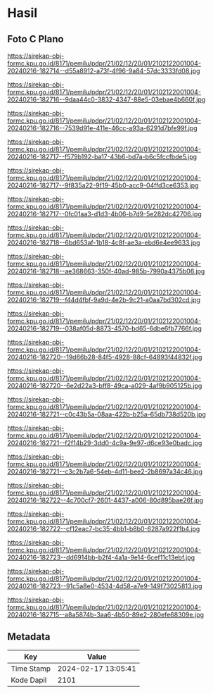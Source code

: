 # Hasil

## Foto C Plano

https://sirekap-obj-formc.kpu.go.id/8171/pemilu/pdpr/21/02/12/20/01/2102122001004-20240216-182714--d55a8912-a73f-4f96-9a84-57dc3333fd08.jpg

https://sirekap-obj-formc.kpu.go.id/8171/pemilu/pdpr/21/02/12/20/01/2102122001004-20240216-182716--9daa44c0-3832-4347-88e5-03ebae4b660f.jpg

https://sirekap-obj-formc.kpu.go.id/8171/pemilu/pdpr/21/02/12/20/01/2102122001004-20240216-182716--7539d91e-411e-46cc-a93a-6291d7bfe99f.jpg

https://sirekap-obj-formc.kpu.go.id/8171/pemilu/pdpr/21/02/12/20/01/2102122001004-20240216-182717--f579b192-ba17-43b6-bd7a-b6c5fccfbde5.jpg

https://sirekap-obj-formc.kpu.go.id/8171/pemilu/pdpr/21/02/12/20/01/2102122001004-20240216-182717--9f835a22-9f19-45b0-acc9-04ffd3ce6353.jpg

https://sirekap-obj-formc.kpu.go.id/8171/pemilu/pdpr/21/02/12/20/01/2102122001004-20240216-182717--0fc01aa3-d1d3-4b06-b7d9-5e282dc42706.jpg

https://sirekap-obj-formc.kpu.go.id/8171/pemilu/pdpr/21/02/12/20/01/2102122001004-20240216-182718--6bd653af-1b18-4c8f-ae3a-ebd6e4ee9633.jpg

https://sirekap-obj-formc.kpu.go.id/8171/pemilu/pdpr/21/02/12/20/01/2102122001004-20240216-182718--ae368663-350f-40ad-985b-7990a4375b06.jpg

https://sirekap-obj-formc.kpu.go.id/8171/pemilu/pdpr/21/02/12/20/01/2102122001004-20240216-182719--f44d4fbf-9a9d-4e2b-9c21-a0aa7bd302cd.jpg

https://sirekap-obj-formc.kpu.go.id/8171/pemilu/pdpr/21/02/12/20/01/2102122001004-20240216-182719--038af05d-8873-4570-bd65-6dbe6fb7766f.jpg

https://sirekap-obj-formc.kpu.go.id/8171/pemilu/pdpr/21/02/12/20/01/2102122001004-20240216-182720--19d66b28-84f5-4928-88cf-64893f44832f.jpg

https://sirekap-obj-formc.kpu.go.id/8171/pemilu/pdpr/21/02/12/20/01/2102122001004-20240216-182720--6e2d22a3-bff8-49ca-a029-4af9b905125b.jpg

https://sirekap-obj-formc.kpu.go.id/8171/pemilu/pdpr/21/02/12/20/01/2102122001004-20240216-182721--c0c43b5a-08aa-422b-b25a-65db738d520b.jpg

https://sirekap-obj-formc.kpu.go.id/8171/pemilu/pdpr/21/02/12/20/01/2102122001004-20240216-182721--f2f14b29-3dd0-4c9a-9e97-d6ce93e0badc.jpg

https://sirekap-obj-formc.kpu.go.id/8171/pemilu/pdpr/21/02/12/20/01/2102122001004-20240216-182721--c3c2b7a6-54eb-4d11-bee2-2b8697a34c46.jpg

https://sirekap-obj-formc.kpu.go.id/8171/pemilu/pdpr/21/02/12/20/01/2102122001004-20240216-182722--4c700cf7-2601-4437-a006-80d895bae26f.jpg

https://sirekap-obj-formc.kpu.go.id/8171/pemilu/pdpr/21/02/12/20/01/2102122001004-20240216-182722--cf12eac7-bc35-4bb1-b8b0-6287a922f1b4.jpg

https://sirekap-obj-formc.kpu.go.id/8171/pemilu/pdpr/21/02/12/20/01/2102122001004-20240216-182723--dd6914bb-b2f4-4a1a-9e14-6cef11c13ebf.jpg

https://sirekap-obj-formc.kpu.go.id/8171/pemilu/pdpr/21/02/12/20/01/2102122001004-20240216-182723--91c5a8e0-4534-4d58-a7e9-149f73025813.jpg

https://sirekap-obj-formc.kpu.go.id/8171/pemilu/pdpr/21/02/12/20/01/2102122001004-20240216-182715--a8a5874b-3aa6-4b50-89e2-280efe68309e.jpg


## Metadata

| Key        | Value               |
| ---------- | ------------------- |
| Time Stamp | 2024-02-17 13:05:41 |
| Kode Dapil | 2101                |



